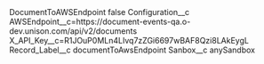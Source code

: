 <?xml version="1.0" encoding="UTF-8"?>
<CustomMetadata xmlns="http://soap.sforce.com/2006/04/metadata" xmlns:xsi="http://www.w3.org/2001/XMLSchema-instance" xmlns:xsd="http://www.w3.org/2001/XMLSchema">
    <label>DocumentToAWSEndpoint</label>
    <protected>false</protected>
    <values>
        <field>Configuration__c</field>
        <value xsi:type="xsd:string">AWSEndpoint__c=https://document-events-qa.o-dev.unison.com/api/v2/documents
X_API_Key__c=R1JOuP0MLn4LIvq7zZGi6697wBAF8Qzi8LAkEygL</value>
    </values>
    <values>
        <field>Record_Label__c</field>
        <value xsi:type="xsd:string">documentToAwsEndpoint</value>
    </values>
    <values>
        <field>Sanbox__c</field>
        <value xsi:type="xsd:string">anySandbox</value>
    </values>
</CustomMetadata>
